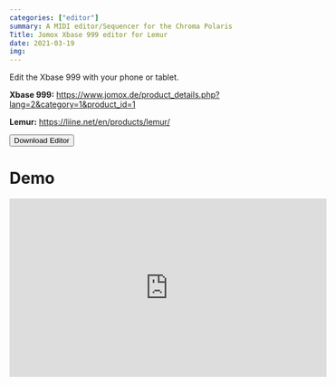```yaml
---
categories: ["editor"]
summary: A MIDI editor/Sequencer for the Chroma Polaris
Title: Jomox Xbase 999 editor for Lemur
date: 2021-03-19
img:
---
```


Edit the Xbase 999 with your phone or tablet. 

**Xbase 999:** https://www.jomox.de/product_details.php?lang=2&category=1&product_id=1

**Lemur:** https://liine.net/en/products/lemur/

<div class="buttons"> <a href="https://github.com/publicsamples/Fender-Chroma-Polaris-editor-for-numerology" target="_blank"> <button>Download Editor</button></a> </div>

# Demo

<iframe width="560" height="315" src="https://www.youtube.com/embed/Wz_hP4VLxXs" title="YouTube video player" scrolling="no" frameborder="0" allow="accelerometer; autoplay; clipboard-write; encrypted-media; gyroscope; picture-in-picture" allowfullscreen></iframe>